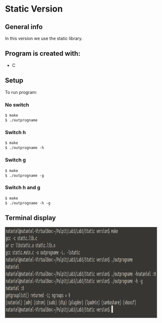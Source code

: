 # Static Version

## General info
In this version we use the static library.

## Program is created with:
* C

## Setup
To run program:
### No switch
```
$ make
$ ./outprogname
```
### Switch h
```
$ make
$ ./outprogname -h
```
### Switch g
```
$ make
$ ./outprogname -g
```
### Switch h and g
```
$ make
$ ./outprogname -h -g
```

## Terminal display
<img src ="Terminal_Static.PNG" widith="400" height="300">
